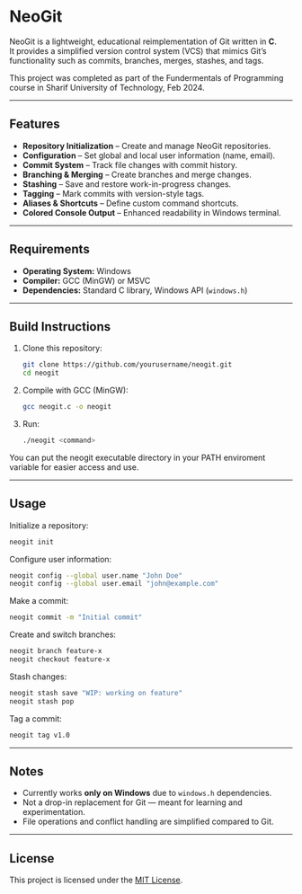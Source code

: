 # NeoGit

NeoGit is a lightweight, educational reimplementation of Git written in **C**.  
It provides a simplified version control system (VCS) that mimics Git’s functionality such as commits, branches, merges, stashes, and tags.

This project was completed as part of the Fundermentals of Programming course in Sharif University of Technology, Feb 2024.


---

## Features

- **Repository Initialization** – Create and manage NeoGit repositories.
- **Configuration** – Set global and local user information (name, email).
- **Commit System** – Track file changes with commit history.
- **Branching & Merging** – Create branches and merge changes.
- **Stashing** – Save and restore work-in-progress changes.
- **Tagging** – Mark commits with version-style tags.
- **Aliases & Shortcuts** – Define custom command shortcuts.
- **Colored Console Output** – Enhanced readability in Windows terminal.

---

## Requirements

- **Operating System:** Windows  
- **Compiler:** GCC (MinGW) or MSVC  
- **Dependencies:** Standard C library, Windows API (`windows.h`)

---

## Build Instructions

1. Clone this repository:
   ```bash
   git clone https://github.com/yourusername/neogit.git
   cd neogit
   ```

2. Compile with GCC (MinGW):
   ```bash
   gcc neogit.c -o neogit
   ```

3. Run:
   ```bash
   ./neogit <command>
   ```

You can put the neogit executable directory in your PATH enviroment variable for easier access and use.

---

## Usage

Initialize a repository:
```bash
neogit init
```

Configure user information:
```bash
neogit config --global user.name "John Doe"
neogit config --global user.email "john@example.com"
```

Make a commit:
```bash
neogit commit -m "Initial commit"
```

Create and switch branches:
```bash
neogit branch feature-x
neogit checkout feature-x
```

Stash changes:
```bash
neogit stash save "WIP: working on feature"
neogit stash pop
```

Tag a commit:
```bash
neogit tag v1.0
```

---


## Notes

- Currently works **only on Windows** due to `windows.h` dependencies.  
- Not a drop-in replacement for Git — meant for learning and experimentation.  
- File operations and conflict handling are simplified compared to Git.  

---

## License
This project is licensed under the [MIT License](https://opensource.org/licenses/MIT).
